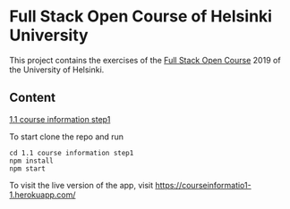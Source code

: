 
# Full Stack Open Course of Helsinki University

This project contains the exercises of the [Full Stack Open Course](https://fullstackopen.com/en/) 2019 of the University of Helsinki.

## Content
 [ 1.1 course information step1](https://github.com/sajjadtaghilou/full-stack-helsinki/tree/master/PART%201/1.1%20course%20information%20step1)

To start clone the repo and run
```
cd 1.1 course information step1
npm install
npm start
```
To visit the live version of the app, visit https://courseinformatio1-1.herokuapp.com/